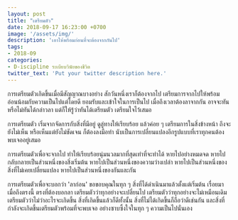 ```yaml
---
layout: post
title: "เตรียมตัว"
date: 2018-09-17 16:23:00 +0700
image: '/assets/img/'
description: 'เอาให้พร้อมก่อนที่จะต้องจากกันไป'
tags:
- 2018-09
categories:
- D-iscipline ระเบียบวินัยของชีวิต
twitter_text: 'Put your twitter description here.'
---
```

การเตรียมตัวเกิดขึ้นเมื่อมีสัญญาณบางอย่าง สักวันหนึ่งเราก็ต้องจากไป เตรียมการจากไปให้พร้อม อ่อนน้อมกับความเป็นไปแต่โดยดี ยอมรับและเข้าใจในการเป็นไป เมื่อถึงเวลาต้องลาจากกัน อาจจะทันหรือไม่ทันได้กล่าวลา แต่ก็ให้รู้ว่าทันได้เตรียมตัว เตรียมใจไว้เสมอ

การเตรียมตัว เริ่มจากจัดการกับสิ่งที่มีอยู่ ดูลู่ทางให้เรียบร้อย แล้วค่อย ๆ เตรียมการในสิ่งข้างหน้า ถึงจะยังไม่เห็น หรือเห็นแต่ยังไม่ชัดเจน ก็ต้องลงมือทำ นับเป็นการเปลี่ยนแปลงอีกรูปแบบที่เราทุกคนต้องพบเจออยู่เสมอ

การเตรียมตัวเพื่อจะจากไป ทำให้เรียบร้อยนุ่มนวลมากที่สุดเท่าที่จะทำได้ หายไปอย่างหมดจด หายไปกลับกลายเป็นส่วนหนึ่งของสิ่งเริ่มต้น หายไปเป็นส่วนหนึ่งของความว่างเปล่า หายไปเป็นส่วนหนึ่งของสิ่งที่ไม่เคยเปลี่ยนแปลง หายไปเป็นส่วนหนึ่งของกันและกัน

การเตรียมตัวเพื่อจะบอกว่า 'ลาก่อน' ขอขอบคุณในทุก ๆ สิ่งที่ได้ดำเนินมาแล้วตั้งแต่เริ่มต้น เรื่อยมาเมื่อถึงตรงนี้ ตรงที่ต้องบอกลา เตรียมตัวว่าทุกอย่างจะเปลี่ยนไป เตรียมตัวว่าทุกอย่างจะไม่เหมือนเดิม เตรียมตัวว่าไม่ว่าอะไรจะเกิดขึ้น สิ่งที่เกิดขึ้นแล้วก็ดีทั้งนั้น สิ่งที่ไม่ได้เกิดขึ้นก็ถือว่าดีเช่นกัน และสิ่งที่กำลังจะเกิดขึ้นเตรียมตัวพร้อมที่จะพบเจอ อย่างซาบซึ้งใจในทุก ๆ ความเป็นไปนั่นเอง
